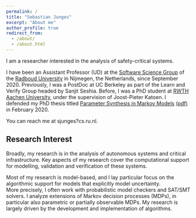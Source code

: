 ```yaml
---
permalink: /
title: "Sebastian Junges"
excerpt: "About me"
author_profile: true
redirect_from: 
  - /about/
  - /about.html
---
```


I am a researcher interested in the analysis of safety-critical systems. 

I have been an Assistant Professor (UD) at the [Software Science Group](https://www.sws.cs.ru.nl) of the [Radboud University](https://www.ru.nl/icis/) in Nijmegen, the Netherlands, since September 2020. 
Previously, I was a PostDoc at UC Berkeley as part of the Learn and Verify Group headed by Sanjit Seshia. 
Before, I was a PhD student at [RWTH Aachen University](https://moves.rwth-aachen.de/), under the supervision of Joost-Pieter Katoen. 
I defended my PhD thesis titled [Parameter Synthesis in Markov Models](http://doi.org/10.18154/RWTH-2020-02348) [(pdf)](http://publications.rwth-aachen.de/record/783179/files/783179.pdf) in February 2020.  

You can reach me at sjunges?cs.ru.nl. 

## Research Interest

Broadly, my research is in the analysis of autonomous systems and critical infrastructure. 
Key aspects of my research cover the computational support for modelling, validation and verification of these systems.

Most of my research is model-based, and I lay particular focus on the algorithmic support for  models that explicitly model uncertainty.  
More precisely, I often work with probabilistic model checkers and SAT/SMT solvers. 
I analyze extensions of Markov decision processes (MDPs), in particular also parametric or partially observable MDPs. 
My research is largely driven by the development and implementation of algorithms. 
